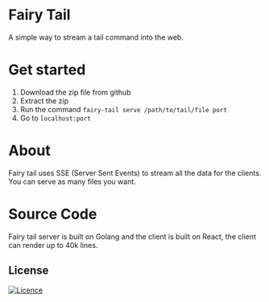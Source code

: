 # Fairy Tail

A simple way to stream a tail command into the web.

# Get started

1. Download the zip file from github
2. Extract the zip
3. Run the command `fairy-tail serve /path/to/tail/file port`
4. Go to `localhost:port`

# About

Fairy tail uses SSE (Server Sent Events) to stream all the data for the clients. You can serve as many files you want.

# Source Code

Fairy tail server is built on Golang and the client is built on React, the client can render up to 40k lines.

## License

[![Licence](https://img.shields.io/github/license/Ileriayo/markdown-badges?style=for-the-badge)](./LICENSE)
